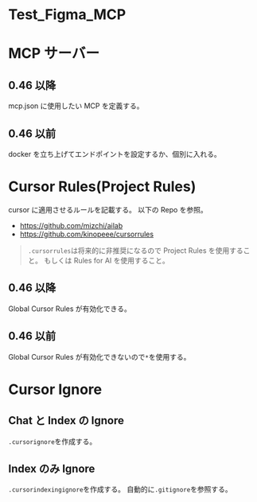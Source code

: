 # Test_Figma_MCP

# MCP サーバー

## 0.46 以降

mcp.json に使用したい MCP を定義する。

## 0.46 以前

docker を立ち上げてエンドポイントを設定するか、個別に入れる。

# Cursor Rules(Project Rules)

cursor に適用させるルールを記載する。
以下の Repo を参照。

-   https://github.com/mizchi/ailab
-   https://github.com/kinopeee/cursorrules

> `.cursorrules`は将来的に非推奨になるので Project Rules を使用すること。
> もしくは Rules for AI を使用すること。

## 0.46 以降

Global Cursor Rules が有効化できる。

## 0.46 以前

Global Cursor Rules が有効化できないので`*`を使用する。

# Cursor Ignore

## Chat と Index の Ignore

`.cursorignore`を作成する。

## Index のみ Ignore

`.cursorindexingignore`を作成する。
自動的に`.gitignore`を参照する。

